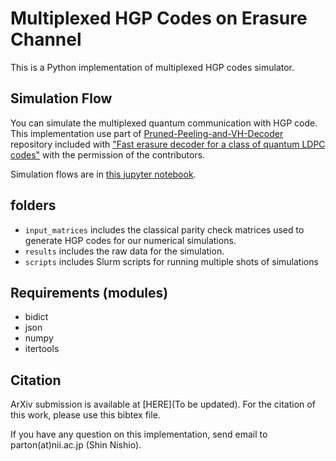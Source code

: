 # Multiplexed HGP Codes on Erasure Channel
This is a Python implementation of multiplexed HGP codes simulator.
  
## Simulation Flow
You can simulate the multiplexed quantum communication with HGP code. This implementation use part of [Pruned-Peeling-and-VH-Decoder](https://github.com/Nicholas-Connolly/Pruned-Peeling-and-VH-Decoder) repository included with ["Fast erasure decoder for a class of quantum LDPC codes"](https://arxiv.org/abs/2208.01002) with the permission of the contributors.

Simulation flows are in [this jupyter notebook](https://github.com/parton-quark/Multiplexed_HGP/blob/main/simulation_flow.ipynb).

## folders
- `input_matrices` includes the classical parity check matrices used to generate HGP codes for our numerical simulations.
- `results` includes the raw data for the simulation. 
- `scripts` includes Slurm scripts for running multiple shots of simulations

## Requirements (modules)
- bidict
- json
- numpy
- itertools 

## Citation 
ArXiv submission is available at [HERE](To be updated). For the citation of this work, please use this bibtex file.

If you have any question on this implementation, send email to parton(at)nii.ac.jp (Shin Nishio).